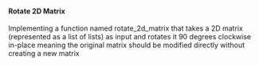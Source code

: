 #### Rotate 2D Matrix
Implementing a function named rotate_2d_matrix that takes a 2D matrix (represented as a list of lists) as input and rotates it 90 degrees clockwise in-place meaning the original matrix should be modified directly without creating a new matrix
